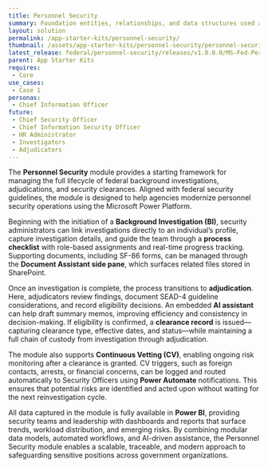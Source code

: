 ```yaml
---
title: Personnel Security
summary: Foundation entities, relationships, and data structures used across government solutions.
layout: solution
permalink: /app-starter-kits/personnel-security/
thumbnail: /assets/app-starter-kits/personnel-security/personnel-security.png
latest_release: federal/personnel-security/releases/v1.0.0.0/MS-Fed-Personnel-Security_managed%20-%201.0.0.0.zip
parent: App Starter Kits
requires:
 - Core
use_cases:
 - Case 1
personas:
 - Chief Information Officer
future:
 - Chief Security Officer
 - Chief Information Security Officer
 - HR Administrator
 - Investigators
 - Adjudicators
---
```


The **Personnel Security** module provides a starting framework for managing the full lifecycle of federal background investigations, adjudications, and security clearances. Aligned with federal security guidelines, the module is designed to help agencies modernize personnel security operations using the Microsoft Power Platform.

Beginning with the initiation of a **Background Investigation (BI)**, security administrators can link investigations directly to an individual’s profile, capture investigation details, and guide the team through a **process checklist** with role-based assignments and real-time progress tracking. Supporting documents, including SF-86 forms, can be managed through the **Document Assistant side pane**, which surfaces related files stored in SharePoint.

Once an investigation is complete, the process transitions to **adjudication**. Here, adjudicators review findings, document SEAD-4 guideline considerations, and record eligibility decisions. An embedded **AI assistant** can help draft summary memos, improving efficiency and consistency in decision-making. If eligibility is confirmed, a **clearance record** is issued—capturing clearance type, effective dates, and status—while maintaining a full chain of custody from investigation through adjudication.

The module also supports **Continuous Vetting (CV)**, enabling ongoing risk monitoring after a clearance is granted. CV triggers, such as foreign contacts, arrests, or financial concerns, can be logged and routed automatically to Security Officers using **Power Automate** notifications. This ensures that potential risks are identified and acted upon without waiting for the next reinvestigation cycle.

All data captured in the module is fully available in **Power BI**, providing security teams and leadership with dashboards and reports that surface trends, workload distribution, and emerging risks. By combining modular data models, automated workflows, and AI-driven assistance, the Personnel Security module enables a scalable, traceable, and modern approach to safeguarding sensitive positions across government organizations.